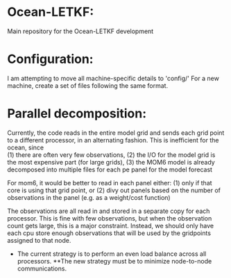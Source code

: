 # Ocean-LETKF:  
Main repository for the Ocean-LETKF development

# Configuration:  
I am attempting to move all machine-specific details to 'config/'
For a new machine, create a set of files following the same format.


# Parallel decomposition:  
Currently, the code reads in the entire model grid and sends each grid point to a different processor, in an alternating fashion.
This is inefficient for the ocean, since   
(1) there are often very few observations,
(2) the I/O for the model grid is the most expensive part (for large grids),
(3) the MOM6 model is already decomposed into multiple files for each pe panel for the model forecast

For mom6, it would be better to read in each panel either:
(1) only if that core is using that grid point, or
(2) divy out panels based on the number of observations in the panel (e.g. as a weight/cost function)

The observations are all read in and stored in a separate copy for each processor. This is fine with
few observations, but when the observation count gets large, this is a major constraint.
Instead, we should only have each cpu store enough observations that will be used by the gridpoints
assigned to that node.

* The current strategy is to perform an even load balance across all processors.
**The new strategy must be to minimize node-to-node communications.
